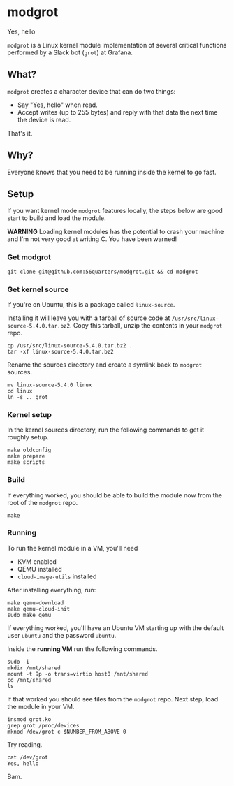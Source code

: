 # modgrot

Yes, hello

`modgrot` is a Linux kernel module implementation of several critical
functions performed by a Slack bot (`grot`) at Grafana.

## What?

`modgrot` creates a character device that can do two things:

* Say "Yes, hello" when read.
* Accept writes (up to 255 bytes) and reply with that data the next time
  the device is read.

That's it.

## Why?

Everyone knows that you need to be running inside the kernel to go fast.

## Setup

If you want kernel mode `modgrot` features locally, the steps below are good
start to build and load the module.

**WARNING** Loading kernel modules has the potential to crash your machine
and I'm not very good at writing C. You have been warned!

### Get modgrot

```
git clone git@github.com:56quarters/modgrot.git && cd modgrot
```

### Get kernel source

If you're on Ubuntu, this is a package called `linux-source`.

Installing it will leave you with a tarball of source code at 
`/usr/src/linux-source-5.4.0.tar.bz2`. Copy this tarball, unzip the contents
in your `modgrot` repo.

```
cp /usr/src/linux-source-5.4.0.tar.bz2 .
tar -xf linux-source-5.4.0.tar.bz2
```

Rename the sources directory and create a symlink back to `modgrot` sources.

```
mv linux-source-5.4.0 linux
cd linux
ln -s .. grot
```

### Kernel setup

In the kernel sources directory, run the following commands to get it
roughly setup.

```
make oldconfig
make prepare
make scripts
```
### Build

If everything worked, you should be able to build the module now from the
root of the `modgrot` repo.

```
make
```

### Running

To run the kernel module in a VM, you'll need

* KVM enabled
* QEMU installed
* `cloud-image-utils` installed

After installing everything, run:

```
make qemu-download
make qemu-cloud-init
sudo make qemu
```

If everything worked, you'll have an Ubuntu VM starting up with the default
user `ubuntu` and the password `ubuntu`.

Inside the **running VM** run the following commands.

```
sudo -i
mkdir /mnt/shared
mount -t 9p -o trans=virtio host0 /mnt/shared
cd /mnt/shared
ls
```

If that worked you should see files from the `modgrot` repo. Next step, load
the module in your VM.

```
insmod grot.ko
grep grot /proc/devices
mknod /dev/grot c $NUMBER_FROM_ABOVE 0
```

Try reading.

```
cat /dev/grot
Yes, hello
```

Bam.
